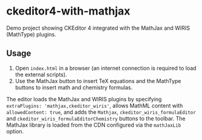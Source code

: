 # ckeditor4-with-mathjax

Demo project showing CKEditor 4 integrated with the MathJax and WIRIS (MathType) plugins.

## Usage

1. Open `index.html` in a browser (an internet connection is required to load the external scripts).
2. Use the MathJax button to insert TeX equations and the MathType buttons to insert math and chemistry formulas.

The editor loads the MathJax and WIRIS plugins by specifying `extraPlugins: 'mathjax,ckeditor_wiris'`, allows MathML content with `allowedContent: true`, and adds the `Mathjax`, `ckeditor_wiris_formulaEditor` and `ckeditor_wiris_formulaEditorChemistry` buttons to the toolbar. The MathJax library is loaded from the CDN configured via the `mathJaxLib` option.
